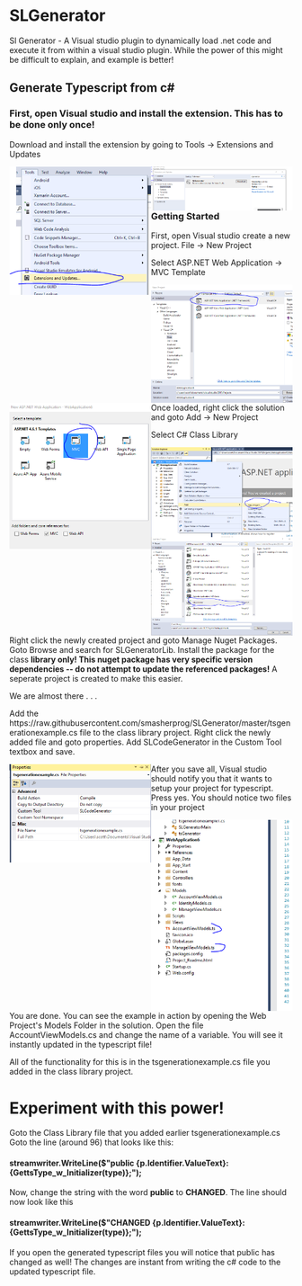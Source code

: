 # SLGenerator
Sl Generator - A Visual studio plugin to dynamically load .net code and execute it from within a visual studio plugin. While the power of this might be difficult to explain, and example is better!

<h2>Generate Typescript from c#</h2>
<h3>First, open Visual studio and install the extension. This has to be done only once!</h3>
<p>Download and install the extension by going to Tools -> Extensions and Updates</p>
<img style="width:50%;float:left;" src="https://raw.githubusercontent.com/smasherprog/SLGenerator/master/pic0.png" target="_blank"/>
<img style="width:50%;float:left;" src="https://raw.githubusercontent.com/smasherprog/SLGenerator/master/pic00.PNG" target="_blank"/>

<h3>Getting Started</h3>
<p>First, open Visual studio create a new project.  File -> New Project</p>
<p>Select ASP.NET Web Application -> MVC Template</p>
<img style="width:50%;float:left;" src="https://raw.githubusercontent.com/smasherprog/SLGenerator/master/pic1.png" target="_blank"/>
<img style="width:50%;float:left;" src="https://raw.githubusercontent.com/smasherprog/SLGenerator/master/pic2.png" target="_blank"/>
<p>Once loaded, right click the solution and goto Add -> New Project</p>
<p>Select C# Class Library</p>
<img style="width:50%;float:left;" src="https://raw.githubusercontent.com/smasherprog/SLGenerator/master/pic3.png" target="_blank"/>
<img style="width:50%;float:left;" src="https://raw.githubusercontent.com/smasherprog/SLGenerator/master/pic4.png" target="_blank"/>
<p>Right click the newly created project and goto Manage Nuget Packages. Goto Browse and search for SLGeneratorLib. Install the package for the class <b>library only! This nuget package has very specific version dependencies -- do not attempt to update the referenced packages!</b> A seperate project is created to make this easier.</p>
<p>We are almost there . . . </p>
<p>Add the https://raw.githubusercontent.com/smasherprog/SLGenerator/master/tsgenerationexample.cs file to the class library project. Right click the newly added file and goto properties. Add SLCodeGenerator in the Custom Tool textbox and save.</p> 
<img style="width:50%;float:left;" src="https://raw.githubusercontent.com/smasherprog/SLGenerator/master/pic5.PNG" target="_blank"/>
<p>After you save all, Visual studio should notify you that it wants to setup your project for typescript. Press yes. You should notice two files in your project</p>
<img style="width:50%;float:left;" src="https://raw.githubusercontent.com/smasherprog/SLGenerator/master/pic6.PNG" target="_blank"/>
<p>You are done. You can see the example in action by opening the Web Project's Models Folder in the solution. Open the file AccountViewModels.cs and change the name of a variable. You will see it instantly updated in the typescript file!</p>
<p>All of the functionality for this is in the tsgenerationexample.cs file you added in the class library project.</p>

<h1>Experiment with this power!</h1>
<p>Goto the Class Library file that you added earlier tsgenerationexample.cs   Goto the line (around 96) that looks like this:</p>    <h4>streamwriter.WriteLine($"public {p.Identifier.ValueText}: {GettsType_w_Initializer(type)};");</h4>  
<p>Now, change the string with the word <b>public</b> to <b>CHANGED</b>. The line should now look like this</p>   <h4>streamwriter.WriteLine($"CHANGED {p.Identifier.ValueText}: {GettsType_w_Initializer(type)};");</h4>  
<p>If you open the generated typescript files you will notice that public has changed as well! The changes are instant from writing the c# code to the updated typescript file.</p>
